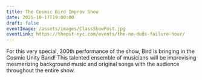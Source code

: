 ```yaml
---
title: The Cosmic Bird Improv Show
date: 2025-10-17T19:00:00
draft: false
eventImage: /assets/images/ClassShowPost.jpg
eventLink: https://thepit-nyc.com/events/the-no-duds-failure-hour/
---
```

For this very special, 300th performance of the show, Bird is bringing in the Cosmic Unity Band! This talented ensemble of musicians will be improvising mesmerizing background music and original songs with the audience throughout the entire show.